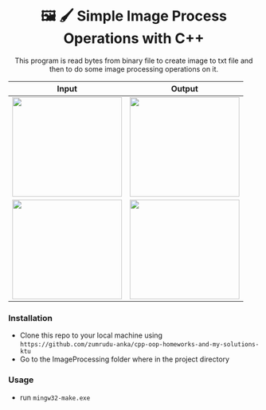 <h1 align="center">🖼 🖌 Simple Image Process Operations with C++</h1>

<p align="center">This program is read bytes from binary file to create image to txt file and then to do some image processing operations on it.</p>

<table align="center">
    <thead>
        <tr>
            <th>
                Input
            </th>
            <th>
                Output
            </th>
        </tr>
    </thead>
    <tbody>
        <tr>
            <td>
                <img width="220px" height="200px" src = "https://github.com/zumrudu-anka/cpp-oop-homeworks-and-my-solutions-ktu/blob/master/ImageProcessing/doc/inputs/image_file1.png">
            </td>
            <td>
                <img width="220px" height="200px" src = "https://github.com/zumrudu-anka/cpp-oop-homeworks-and-my-solutions-ktu/blob/master/ImageProcessing/doc/outputs/image_file1.png">
            </td>
        </tr>
        <tr>
            <td>
                <img width="220px" height="200px" src = "https://github.com/zumrudu-anka/cpp-oop-homeworks-and-my-solutions-ktu/blob/master/ImageProcessing/doc/inputs/image_file2.png">
            </td>
            <td>
                <img width="220px" height="200px" src = "https://github.com/zumrudu-anka/cpp-oop-homeworks-and-my-solutions-ktu/blob/master/ImageProcessing/doc/outputs/image_file2.png">
            </td>
        </tr>
    </tbody>
</table>

### Installation

- Clone this repo to your local machine using `https://github.com/zumrudu-anka/cpp-oop-homeworks-and-my-solutions-ktu`
- Go to the ImageProcessing folder where in the project directory

### Usage

- run `mingw32-make.exe`